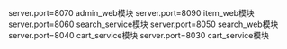 server.port=8070 admin_web模块
server.port=8090 item_web模块
server.port=8060 search_service模块
server.port=8050 search_web模块
server.port=8040 cart_service模块
server.port=8030 cart_service模块